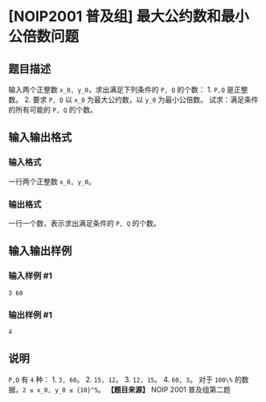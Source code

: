 

# [NOIP2001 普及组] 最大公约数和最小公倍数问题

## 题目描述

输入两个正整数 `x_0, y_0`，求出满足下列条件的 `P, Q` 的个数： 1\. `P,Q` 是正整数。 2\. 要求 `P, Q` 以 `x_0`
为最大公约数，以 `y_0` 为最小公倍数。 试求：满足条件的所有可能的 `P, Q` 的个数。

## 输入输出格式

### 输入格式

  

一行两个正整数 `x_0, y_0`。

### 输出格式

  

一行一个数，表示求出满足条件的 `P, Q` 的个数。

## 输入输出样例

### 输入样例 #1

    
    
    3 60
    

### 输出样例 #1

    
    
    4
    

## 说明

`P,Q` 有 `4` 种： 1\. `3, 60`。 2\. `15, 12`。 3\. `12, 15`。 4\. `60, 3`。 对于
`100\%` 的数据，`2 ≤ x_0, y_0 ≤ {10}^5`。 **【题目来源】** NOIP 2001 普及组第二题

